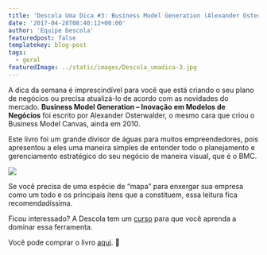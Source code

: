```yaml
---
title: 'Descola Uma Dica #3: Business Model Generation (Alexander Osterwalder)'
date: '2017-04-28T08:40:12+00:00'
author: 'Equipe Descola'
featuredpost: false
templatekey: blog-post
tags:
  - geral
featuredImage: ../static/images/Descola_umadica-3.jpg
---
```


A dica da semana é imprescindível para você que está criando o seu plano de negócios ou precisa atualizá-lo de acordo com as novidades do mercado. **Business Model Generation – Inovação em Modelos de Negócios** foi escrito por Alexander Osterwalder, o mesmo cara que criou o Business Model Canvas, ainda em 2010.

Este livro foi um grande divisor de águas para muitos empreendedores, pois apresentou a eles uma maneira simples de entender todo o planejamento e gerenciamento estratégico do seu negócio de maneira visual, que é o BMC.

![](https://descola.org/drops/wp-content/uploads/2017/04/bmg-1024x808.jpg)

Se você precisa de uma espécie de “mapa” para enxergar sua empresa como um todo e os principais itens que a constituem, essa leitura fica recomendadíssima.

Ficou interessado? A Descola tem um [curso](https://descola.org/curso/business-model-canvas) para que você aprenda a dominar essa ferramenta.

Você pode comprar o livro [aqui](https://www.amazon.com.br/Business-Model-Generation-Inova%C3%A7%C3%A3o-Neg%C3%B3cios/dp/857608550X). 🙂

